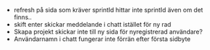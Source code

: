 * refresh på sida som kräver sprintId hittar inte sprintId även om det finns..
* skift enter skickar meddelande i chatt istället för ny rad
* Skapa projekt skickar inte till ny sida för nyregistrerad användare?
* Användarnamn i chatt fungerar inte förrän efter första sidbyte